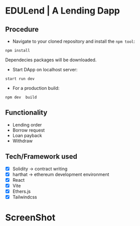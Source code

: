 
# EDULend | A Lending Dapp



## Procedure 

* Navigate to your cloned repository  and install the `npm tool`:

```
npm install
```

Dependecies packages will be downloaded.

* Start DApp on localhost server:

```
start run dev
```


* For a production build:

```
npm dev  build
```



## Functionality
- Lending order 
- Borrow request
- Loan payback 
- Withdraw

## Tech/Framework used
- [x] Solidity -> contract writing 
- [x] harthat -> ethereum development environment
- [x] React
- [x] Vite
- [x] Ethers.js
- [x] Tailwindcss

# ScreenShot
